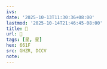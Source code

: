 ```yaml
---
ivs:
date: '2025-10-13T11:30:36+08:00'
lastmod: '2025-10-14T21:46:45-08:00'
title: 󰦞
url: 󰦞
tags: [星, 星]
hex: 661F
src: GHZR, DCCV
note:
---
```

